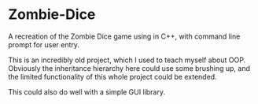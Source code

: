 # Zombie-Dice
A recreation of the Zombie Dice game using in C++, with command line prompt for user entry.

This is an incredibly old project, which I used to teach myself about OOP. Obviously the inheritance hierarchy here could use some brushing up, and the limited functionality of this whole project could be extended.

This could also do well with a simple GUI library. 
